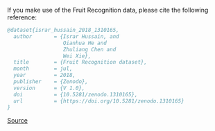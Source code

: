 If you make use of the Fruit Recognition data, please cite the following reference:

``` bibtex
@dataset{israr_hussain_2018_1310165,
  author       = {Israr Hussain, and
                  Qianhua He and
                  Zhuliang Chen and
                  Wei Xie},
  title        = {Fruit Recognition dataset},
  month        = jul,
  year         = 2018,
  publisher    = {Zenodo},
  version      = {V 1.0},
  doi          = {10.5281/zenodo.1310165},
  url          = {https://doi.org/10.5281/zenodo.1310165}
}
```

[Source](https://zenodo.org/record/1310165/export/hx)